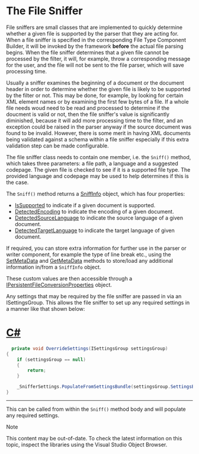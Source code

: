 The File Sniffer
==

File sniffers are small classes that are implemented to quickly determine whether a given file is supported by the parser that they are acting for. When a file sniffer is specified in the corresponding File Type Component Builder, it will be invoked by the framework **before** the actual file parsing begins. When the file sniffer determines that a given file cannot be processed by the filter, it will, for example, throw a corresponding message for the user, and the file will not be sent to the file parser, which will save processing time.

Usually a sniffer examines the beginning of a document or the document header in order to determine whether the given file is likely to be supported by the filter or not. This may be done, for example, by looking for certain XML element names or by examining the first few bytes of a file. If a whole file needs woud need to be read and processed to determine if the doucment is valid or not, then the file sniffer's value is significantly diminished, because it will add more processing time to the filter, and an exception could be raised in the parser anyway if the source document was found to be invalid. However, there is some merit in having XML documents being validated against a schema within a file sniffer especially if this extra validation step can be made configurable.

The file sniffer class needs to contain one member, i.e. the ```Sniff()``` method, which takes three parameters: a file path, a language and a suggested codepage. The given file is checked to see if it is a supported file type. The provided language and codepage may be used to help determines if this is the case.

The ```Sniff()``` method returns a [SniffInfo](../../api/filetypesupport/Sdl.FileTypeSupport.Framework.NativeApi.SniffInfo.yml) object, which has four properties:

* [IsSupported](../../api/filetypesupport/Sdl.FileTypeSupport.Framework.NativeApi.SniffInfo.yml) to indicate if a given document is supported.
* [DetectedEncoding](../../api/filetypesupport/Sdl.FileTypeSupport.Framework.NativeApi.SniffInfo.yml#Sdl_FileTypeSupport_Framework_NativeApi_SniffInfo_DetectedEncoding) to indicate the encoding of a given document.
* [DetectedSourceLanguage](../../api/filetypesupport/Sdl.FileTypeSupport.Framework.NativeApi.SniffInfo.yml#Sdl_FileTypeSupport_Framework_NativeApi_SniffInfo_DetectedSourceLanguage) to indicate the source language of a given document.
* [DetectedTargetLanguage](../../api/filetypesupport/Sdl.FileTypeSupport.Framework.NativeApi.SniffInfo.yml#Sdl_FileTypeSupport_Framework_NativeApi_SniffInfo_DetectedTargetLanguage) to indicate the target language of given document.

If required, you can store extra information for further use in the parser or writer component, for example the type of line break etc., using the [SetMetaData](../../api/filetypesupport/Sdl.FileTypeSupport.Framework.NativeApi.IMetaDataContainer.yml#Sdl_FileTypeSupport_Framework_NativeApi_IMetaDataContainer_SetMetaData_System_String_System_String_) and [GetMetaData](../../api/filetypesupport/Sdl.FileTypeSupport.Framework.NativeApi.IMetaDataContainer.yml#Sdl_FileTypeSupport_Framework_NativeApi_IMetaDataContainer_GetMetaData_System_String_) methods to store/load any additional information in/from a ```SniffInfo``` object.

These custom values are then accessible through a [IPersistentFileConversionProperties](../../api/filetypesupport/Sdl.FileTypeSupport.Framework.NativeApi.IPersistentFileConversionProperties.yml) object.

Any settings that may be required by the file sniffer are passed in via an ISettingsGroup. This allows the file sniffer to set up any required settings in a manner like that shown below:

# [C#](#tab/tabid-1)
```cs
  private void OverrideSettings(ISettingsGroup settingsGroup)
{
    if (settingsGroup == null)
    {
        return;
    }

    _SnifferSettings.PopulateFromSettingsBundle(settingsGroup.SettingsBundle, settingsGroup.Id);           
}
```
***

This can be called from within the ```Sniff()``` method body and will populate any required settings.

>[!NOTE]
>
> This content may be out-of-date. To check the latest information on this topic, inspect the libraries using the Visual Studio Object Browser.
